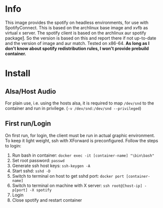  Info
======

This image provides the spotify on headless environments, for use with SpotifyConnect.
This is based on the archlinux base image and xvfb as virtual x server.
The spotify client is based on the archlinux aur spotify package[1]. So the version is based on this and report there if not up-to-date and the version of image and aur match.
Tested on x86-64.
**As long as I don't know about spotify redistribution rules, I won't provide prebuild container.**


 Install
=========

 Alsa/Host Audio
-----------------
For plain use, i.e. using the hosts alsa, it is required to map `/dev/snd` to the container and run in privilege.
(`-v /dev/snd:/dev/snd --privileged`)

 First run/Login
-----------------
On first run, for login, the client must be run in actual graphic environment.
To keep it light weight, ssh with XForward is preconfigured. Follow the steps to login:
1. Run bash in container: `docker exec -it [container-name] "\bin\bash"`
2. Set root password: `passwd`
3. Generate ssh host keys: `ssh-keygen -A`
4. Start sshd: `sshd -D`
5. Switch to terminal on host to get sshd port: `docker port [container-name]`
6. Switch to terminal on machine with X server: `ssh root@[host-ip] -p[port] -X spotify`
7. Login
8. Close spotify and restart container

[1]:https://aur.archlinux.org/packages/spotify/
